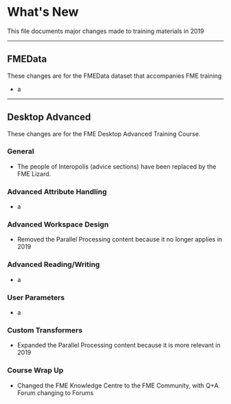 # What's New #
This file documents major changes made to training materials in 2019

---

## FMEData ##
These changes are for the FMEData dataset that accompanies FME training

- a

---

## Desktop Advanced ##
These changes are for the FME Desktop Advanced Training Course.

### General ###
- The people of Interopolis (advice sections) have been replaced by the FME Lizard. 

### Advanced Attribute Handling ###
- a

### Advanced Workspace Design ###
- Removed the Parallel Processing content because it no longer applies in 2019

### Advanced Reading/Writing ###
- a

### User Parameters ###
- a

### Custom Transformers ###
- Expanded the Parallel Processing content because it is more relevant in 2019


### Course Wrap Up ###
- Changed the FME Knowledge Centre to the FME Community, with Q+A Forum changing to Forums 
